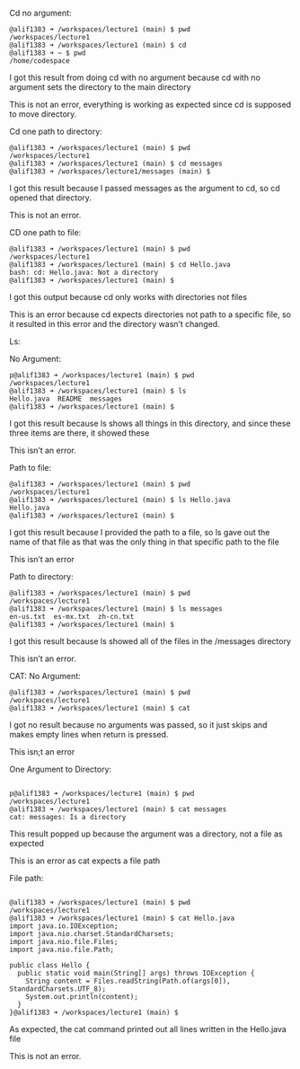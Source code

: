 Cd no argument:
```
@alif1383 ➜ /workspaces/lecture1 (main) $ pwd
/workspaces/lecture1
@alif1383 ➜ /workspaces/lecture1 (main) $ cd
@alif1383 ➜ ~ $ pwd
/home/codespace
```

I got this result from doing cd with no argument because cd with no argument sets the directory to the main directory

This is not an error, everything is working as expected since cd is supposed to move directory. 

Cd one path to directory:
```
@alif1383 ➜ /workspaces/lecture1 (main) $ pwd
/workspaces/lecture1
@alif1383 ➜ /workspaces/lecture1 (main) $ cd messages
@alif1383 ➜ /workspaces/lecture1/messages (main) $ 
```


I got this result because I passed messages as the argument to cd, so cd opened that directory.

This is not an error.

CD one path to file:
```
@alif1383 ➜ /workspaces/lecture1 (main) $ pwd
/workspaces/lecture1
@alif1383 ➜ /workspaces/lecture1 (main) $ cd Hello.java
bash: cd: Hello.java: Not a directory
@alif1383 ➜ /workspaces/lecture1 (main) $ 
```


I got this output because cd only works with directories not files

This is an error because cd expects directories not path to a specific file, so it resulted in this error and the directory wasn’t changed.

Ls:

No Argument:
```
p@alif1383 ➜ /workspaces/lecture1 (main) $ pwd
/workspaces/lecture1
@alif1383 ➜ /workspaces/lecture1 (main) $ ls
Hello.java  README  messages
@alif1383 ➜ /workspaces/lecture1 (main) $ 
```

I got this result because ls shows all things in this directory, and since these three items are there, it showed these

This isn’t an error.


Path to file:
```
@alif1383 ➜ /workspaces/lecture1 (main) $ pwd
/workspaces/lecture1
@alif1383 ➜ /workspaces/lecture1 (main) $ ls Hello.java
Hello.java
@alif1383 ➜ /workspaces/lecture1 (main) $ 
```
I got this result because I provided the path to a file, so ls gave out the name of that file as that was the only thing in that specific path to the file

This isn’t an error

Path to directory:
```
@alif1383 ➜ /workspaces/lecture1 (main) $ pwd
/workspaces/lecture1
@alif1383 ➜ /workspaces/lecture1 (main) $ ls messages
en-us.txt  es-mx.txt  zh-cn.txt
@alif1383 ➜ /workspaces/lecture1 (main) $ 
```

I got this result because ls showed all of the files in the /messages directory

This isn’t an error.

CAT:
No Argument:
```
@alif1383 ➜ /workspaces/lecture1 (main) $ pwd
/workspaces/lecture1
@alif1383 ➜ /workspaces/lecture1 (main) $ cat
```


I got no result because no arguments was passed, so it just skips and makes empty lines when return is pressed.

This isn;t an error

One Argument to Directory:
```

p@alif1383 ➜ /workspaces/lecture1 (main) $ pwd
/workspaces/lecture1
@alif1383 ➜ /workspaces/lecture1 (main) $ cat messages
cat: messages: Is a directory
```

This result popped up because the argument was a directory, not a file as expected

This is an error as cat expects a file path

File path:
```

@alif1383 ➜ /workspaces/lecture1 (main) $ pwd
/workspaces/lecture1
@alif1383 ➜ /workspaces/lecture1 (main) $ cat Hello.java
import java.io.IOException;
import java.nio.charset.StandardCharsets;
import java.nio.file.Files;
import java.nio.file.Path;

public class Hello {
  public static void main(String[] args) throws IOException {
    String content = Files.readString(Path.of(args[0]), StandardCharsets.UTF_8);    
    System.out.println(content);
  }
}@alif1383 ➜ /workspaces/lecture1 (main) $ 
```

As expected, the cat command printed out all lines written in the Hello.java file

This is not an error.



